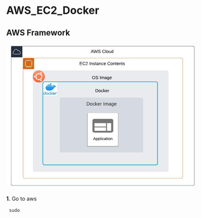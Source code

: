 # AWS_EC2_Docker

## AWS Framework

<p align="center">
  <img src="https://raw.githubusercontent.com/camillekokoko/AWS_EC2_Docker/main/AWS_framework.jpeg" alt="AWS Framework" width="500">
</p>

**1.** Go to aws
```
 sudo
```
